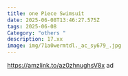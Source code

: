 ```yaml
---
title: one Piece Swimsuit
date: 2025-06-08T13:46:27.575Z
tags: 2025-06-08
Category: "others "
description: 17.xx
image: img/71a0wermtdl._ac_sy679_.jpg
---
```

https://amzlink.to/az0zhnughsV8x  ad